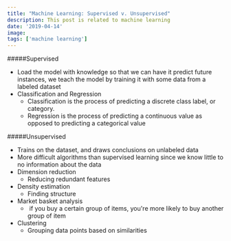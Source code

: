```yaml
---
title: "Machine Learning: Supervised v. Unsupervised"
description: This post is related to machine learning
date: '2019-04-14'
image: 
tags: ['machine learning']
---
```



#####Supervised
- Load the model with knowledge so that we can have it predict future instances, we teach the model by training it with some data from a labeled dataset
- Classification and Regression
    - Classification is the process of predicting a discrete class label, or category. 
    - Regression is the process of predicting a continuous value as opposed to predicting a categorical value

#####Unsupervised
- Trains on the dataset, and draws conclusions on unlabeled data
- More difficult algorithms than supervised learning since we know little to no information about the data
- Dimension reduction
    - Reducing redundant features
- Density estimation
    - Finding structure
- Market basket analysis
    -  if you buy a certain group of items, you're more likely to buy another group of item
-  Clustering
    - Grouping data points based on similarities

